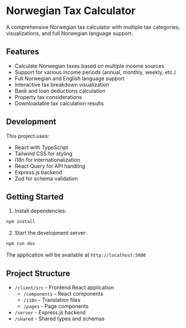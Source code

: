 # Norwegian Tax Calculator

A comprehensive Norwegian tax calculator with multiple tax categories, visualizations, and full Norwegian language support.

## Features

- Calculate Norwegian taxes based on multiple income sources
- Support for various income periods (annual, monthly, weekly, etc.)
- Full Norwegian and English language support
- Interactive tax breakdown visualization
- Bank and loan deductions calculation
- Property tax considerations
- Downloadable tax calculation results

## Development

This project uses:
- React with TypeScript
- Tailwind CSS for styling
- i18n for internationalization
- React Query for API handling
- Express.js backend
- Zod for schema validation

## Getting Started

1. Install dependencies:
```bash
npm install
```

2. Start the development server:
```bash
npm run dev
```

The application will be available at `http://localhost:5000`

## Project Structure

- `/client/src` - Frontend React application
  - `/components` - React components
  - `/i18n` - Translation files
  - `/pages` - Page components
- `/server` - Express.js backend
- `/shared` - Shared types and schemas
